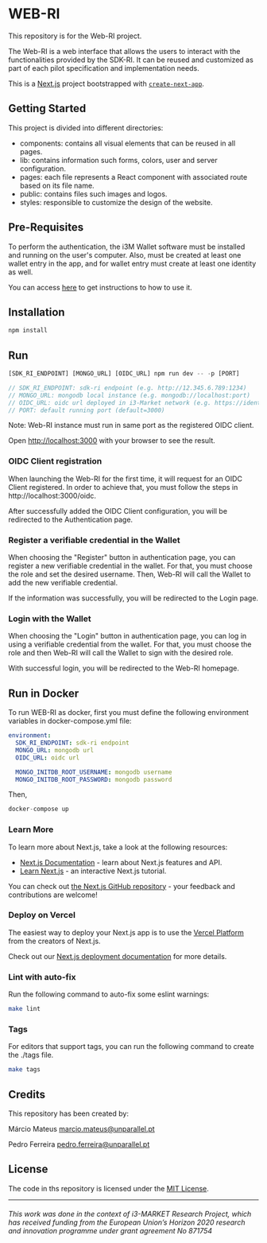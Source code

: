 # WEB-RI
This repository is for the Web-RI project. 

The Web-RI is a web interface that allows the users to interact with the functionalities provided by the SDK-RI. It can be reused and customized as part of each pilot specification and implementation needs.

This is a [Next.js](https://nextjs.org/) project bootstrapped with [`create-next-app`](https://github.com/vercel/next.js/tree/canary/packages/create-next-app).

## Getting Started
This project is divided into different directories:
- components: contains all visual elements that can be reused in all pages.
- lib: contains information such forms, colors, user and server configuration.
- pages: each file represents a React component with associated route based on its file name.
- public: contains files such images and logos.
- styles: responsible to customize the design of the website.

## Pre-Requisites
To perform the authentication, the i3M Wallet software must be installed and running on the user's computer. Also, must be created at least one wallet entry in the app, and for wallet entry must create at least one identity as well.

You can access [here](https://i3-market.gitlab.io/code/backplane/backplane-api-gateway/backplane-api-specification/systems/trust-security-privacy/smart-wallet/wallet-desktop.html) to get instructions to how to use it.


## Installation
```javascript
npm install
```

## Run
```javascript
[SDK_RI_ENDPOINT] [MONGO_URL] [OIDC_URL] npm run dev -- -p [PORT]

// SDK_RI_ENDPOINT: sdk-ri endpoint (e.g. http://12.345.6.789:1234)
// MONGO_URL: mongodb local instance (e.g. mongodb://localhost:port)
// OIDC_URL: oidc url deployed in i3-Market network (e.g. https://identity1.i3-market.eu)
// PORT: default running port (default=3000)
```
Note: Web-RI instance must run in same port as the registered OIDC client.

Open [http://localhost:3000](http://localhost:3000) with your browser to see the result.

### OIDC Client registration
When launching the Web-RI for the first time, it will request for an OIDC Client registered.
In order to achieve that, you must follow the steps in http://localhost:3000/oidc.

After successfully added the OIDC Client configuration, you will be redirected to the Authentication page.

### Register a verifiable credential in the Wallet
When choosing the "Register" button in authentication page, you can register a new verifiable credential in the wallet. For that, you must choose the role and set the desired username. Then, Web-RI will call the Wallet to add the new verifiable credential.

If the information was successfully, you will be redirected to the Login page.

### Login with the Wallet
When choosing the "Login" button in authentication page, you can log in using a verifiable credential from the wallet. For that, you must choose the role and then Web-RI will call the Wallet to sign with the desired role.

With successful login, you will be redirected to the Web-RI homepage.

## Run in Docker
To run WEB-RI as docker, first you must define the following environment variables in docker-compose.yml file:
````yaml
environment: 
  SDK_RI_ENDPOINT: sdk-ri endpoint
  MONGO_URL: mongodb url 
  OIDC_URL: oidc url

  MONGO_INITDB_ROOT_USERNAME: mongodb username
  MONGO_INITDB_ROOT_PASSWORD: mongodb password
````
Then,
```javascript
docker-compose up
```

### Learn More

To learn more about Next.js, take a look at the following resources:

- [Next.js Documentation](https://nextjs.org/docs) - learn about Next.js features and API.
- [Learn Next.js](https://nextjs.org/learn) - an interactive Next.js tutorial.

You can check out [the Next.js GitHub repository](https://github.com/vercel/next.js/) - your feedback and contributions are welcome!

### Deploy on Vercel

The easiest way to deploy your Next.js app is to use the [Vercel Platform](https://vercel.com/new?utm_medium=default-template&filter=next.js&utm_source=create-next-app&utm_campaign=create-next-app-readme) from the creators of Next.js.

Check out our [Next.js deployment documentation](https://nextjs.org/docs/deployment) for more details.


### Lint with auto-fix
Run the following command to auto-fix some eslint warnings:
```bash
make lint
```

### Tags
For editors that support tags, you can run the following command to create the ./tags file.

```sh
make tags
```

## Credits
This repository has been created by:

Márcio Mateus [marcio.mateus@unparallel.pt](mailto:marcio.mateus@unparallel.pt)

Pedro Ferreira [pedro.ferreira@unparallel.pt](mailto:marcio.mateus@unparallel.pt)

## License
The code in ths repository is licensed under the [MIT License](https://opensource.org/licenses/MIT).

___
###### This work was done in the context of i3-MARKET Research Project, which has received funding from the European Union’s Horizon 2020 research and innovation programme under grant agreement No 871754

